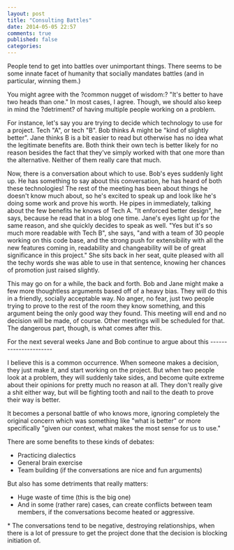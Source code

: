 ```yaml
---
layout: post
title: "Consulting Battles"
date: 2014-05-05 22:57
comments: true
published: false
categories: 
---
```

People tend to get into battles over unimportant things. There seems to be some innate facet of humanity that socially mandates battles (and in particular, winning them.)

You might agree with the ?common nugget of wisdom:? "It's better to have two heads than one." In most cases, I agree. Though, we should also keep in mind the ?detriment? of having multiple people working on a problem.

For instance, let's say you are trying to decide which technology to use for a project. Tech "A", or tech "B". Bob thinks A might be "kind of slightly better". Jane thinks B is a bit easier to read but otherwise has no idea what the legitimate benefits are. Both think their own tech is better likely for no reason besides the fact that they've simply worked with that one more than the alternative. Neither of them really care that much.

Now, there is a conversation about which to use. Bob's eyes suddenly light up. He has something to say about this conversation, he has heard of both these technologies! The rest of the meeting has been about things he doesn't know much about, so he's excited to speak up and look like he's doing some work and prove his worth. He pipes in immediately, talking about the few benefits he knows of Tech A. "It enforced better design", he says, because he read that in a blog one time. Jane's eyes light up for the same reason, and she quickly decides to speak as well. "Yes but it's so much more readable with Tech B", she says, "and with a team of 30 people working on this code base, and the strong push for extensibility with all the new features coming in, readability and changeability will be of great significance in this project." She sits back in her seat, quite pleased with all the techy words she was able to use in that sentence, knowing her chances of promotion just raised slightly.

This may go on for a while, the back and forth. Bob and Jane might make a few more thoughtless arguments based off of a heavy bias. They will do this in a friendly, socially acceptable way. No anger, no fear, just two people trying to prove to the rest of the room they know something, and this argument being the only good way they found. This meeting will end and no decision will be made, of course. Other meetings will be scheduled for that. The dangerous part, though, is what comes after this.

For the next several weeks Jane and Bob continue to argue about this ----------------------

I believe this is a common occurrence. When someone makes a decision, they just make it, and start working on the project. But when two people look at a problem, they will suddenly take sides, and become quite extreme about their opinions for pretty much no reason at all. They don't really give a shit either way, but will be fighting tooth and nail to the death to prove their way is better.

It becomes a personal battle of who knows more, ignoring completely the original concern which was something like "what is better" or more specifically "given our context, what makes the most sense for us to use."

There are some benefits to these kinds of debates:

- Practicing dialectics
- General brain exercise
- Team building (if the conversations are nice and fun arguments)

But also has some detriments that really matters:

- Huge waste of time (this is the big one)
- And in some (rather rare) cases, can create conflicts between team members, if the conversations become heated or aggressive.

\* The conversations tend to be negative, destroying relationships, when there is a lot of pressure to get the project done that the decision is blocking initiation of.
